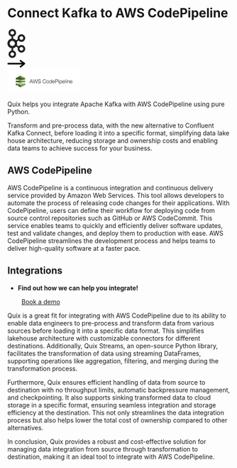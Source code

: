 # Connect Kafka to AWS CodePipeline

<div class="connect-images cards blog-grid-card" markdown>
<div>
<img src="../images/kafka_logo.png" width="40px" />
</div>
<div>
<img src="../images/arrow.svg" width="40px" />
</div>
<div>
<img src="./images/aws-codepipeline_1.jpg" />
</div>
</div>

Quix helps you integrate Apache Kafka with AWS CodePipeline using pure Python.

Transform and pre-process data, with the new alternative to Confluent Kafka Connect, before loading it into a specific format, simplifying data lake house architecture, reducing storage and ownership costs and enabling data teams to achieve success for your business.

## AWS CodePipeline

AWS CodePipeline is a continuous integration and continuous delivery service provided by Amazon Web Services. This tool allows developers to automate the process of releasing code changes for their applications. With CodePipeline, users can define their workflow for deploying code from source control repositories such as GitHub or AWS CodeCommit. This service enables teams to quickly and efficiently deliver software updates, test and validate changes, and deploy them to production with ease. AWS CodePipeline streamlines the development process and helps teams to deliver high-quality software at a faster pace.

## Integrations

<div class="grid cards" markdown>

- __Find out how we can help you integrate!__

    <a class="md-button md-button--primary" href="https://share.hsforms.com/1iW0TmZzKQMChk0lxd_tGiw4yjw2?__hstc=175542013.2303933fbd746c0ac86d9ccbe9bc9100.1728383268831.1729603416735.1729620918855.31&__hssc=175542013.1.1729620918855&__hsfp=2132701734" target="_blank" style="margin:.5rem;">Book a demo</a>

</div>


Quix is a great fit for integrating with AWS CodePipeline due to its ability to enable data engineers to pre-process and transform data from various sources before loading it into a specific data format. This simplifies lakehouse architecture with customizable connectors for different destinations. Additionally, Quix Streams, an open-source Python library, facilitates the transformation of data using streaming DataFrames, supporting operations like aggregation, filtering, and merging during the transformation process.

Furthermore, Quix ensures efficient handling of data from source to destination with no throughput limits, automatic backpressure management, and checkpointing. It also supports sinking transformed data to cloud storage in a specific format, ensuring seamless integration and storage efficiency at the destination. This not only streamlines the data integration process but also helps lower the total cost of ownership compared to other alternatives.

In conclusion, Quix provides a robust and cost-effective solution for managing data integration from source through transformation to destination, making it an ideal tool to integrate with AWS CodePipeline.

